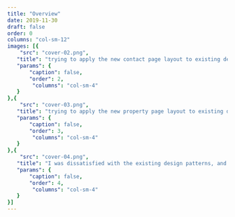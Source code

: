 ```yaml
---
title: "Overview"
date: 2019-11-30
draft: false
order: 0
columns: "col-sm-12"
images: [{
    "src": "cover-02.png",
   "title": "trying to apply the new contact page layout to existing design patterns",
   "params": {
       "caption": false,
       "order": 2,
        "columns": "col-sm-4"
   }
},{
    "src": "cover-03.png",
   "title": "trying to apply the new property page layout to existing design patterns",
   "params": {
       "caption": false,
       "order": 3,
        "columns": "col-sm-4"
   }
},{
    "src": "cover-04.png",
   "title": "I was dissatisfied with the existing design patterns, and explored some alternatives",
   "params": {
       "caption": false,
       "order": 4,
        "columns": "col-sm-4"
   }
}]
---
```

